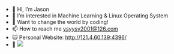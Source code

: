 - 👋 Hi, I’m Jason
- 🤔 I’m interested in Machine Learning & Linux Operating System
- 🌱 Want to change the world by coding!
- 📫 How to reach me ysyysy2001@126.com
- 🐱 Personal Website: http://121.4.60.139:4396/
- 👀 ![](https://komarev.com/ghpvc/?username=Jas000n)
<!---
Jas000n/Jas000n is a ✨ special ✨ repository because its `README.md` (this file) appears on your GitHub profile.
You can click the Preview link to take a look at your changes.
--->
